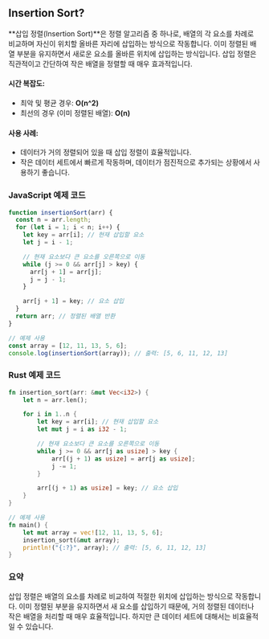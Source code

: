 ## Insertion Sort?

**삽입 정렬(Insertion Sort)**은 정렬 알고리즘 중 하나로, 배열의 각 요소를 차례로 비교하며 자신이 위치할 올바른 자리에 삽입하는 방식으로 작동합니다. 이미 정렬된 배열 부분을 유지하면서 새로운 요소를 올바른 위치에 삽입하는 방식입니다. 삽입 정렬은 직관적이고 간단하여 작은 배열을 정렬할 때 매우 효과적입니다.

#### **시간 복잡도**:

- 최악 및 평균 경우: **O(n^2)**
- 최선의 경우 (이미 정렬된 배열): **O(n)**

#### **사용 사례**:

- 데이터가 거의 정렬되어 있을 때 삽입 정렬이 효율적입니다.
- 작은 데이터 세트에서 빠르게 작동하며, 데이터가 점진적으로 추가되는 상황에서 사용하기 좋습니다.

### **JavaScript 예제 코드**

```javascript
function insertionSort(arr) {
  const n = arr.length;
  for (let i = 1; i < n; i++) {
    let key = arr[i]; // 현재 삽입할 요소
    let j = i - 1;

    // 현재 요소보다 큰 요소를 오른쪽으로 이동
    while (j >= 0 && arr[j] > key) {
      arr[j + 1] = arr[j];
      j = j - 1;
    }

    arr[j + 1] = key; // 요소 삽입
  }
  return arr; // 정렬된 배열 반환
}

// 예제 사용
const array = [12, 11, 13, 5, 6];
console.log(insertionSort(array)); // 출력: [5, 6, 11, 12, 13]
```

### **Rust 예제 코드**

```rust
fn insertion_sort(arr: &mut Vec<i32>) {
    let n = arr.len();

    for i in 1..n {
        let key = arr[i]; // 현재 삽입할 요소
        let mut j = i as i32 - 1;

        // 현재 요소보다 큰 요소를 오른쪽으로 이동
        while j >= 0 && arr[j as usize] > key {
            arr[(j + 1) as usize] = arr[j as usize];
            j -= 1;
        }

        arr[(j + 1) as usize] = key; // 요소 삽입
    }
}

// 예제 사용
fn main() {
    let mut array = vec![12, 11, 13, 5, 6];
    insertion_sort(&mut array);
    println!("{:?}", array); // 출력: [5, 6, 11, 12, 13]
}
```

### **요약**

삽입 정렬은 배열의 요소를 차례로 비교하여 적절한 위치에 삽입하는 방식으로 작동합니다. 이미 정렬된 부분을 유지하면서 새 요소를 삽입하기 때문에, 거의 정렬된 데이터나 작은 배열을 처리할 때 매우 효율적입니다. 하지만 큰 데이터 세트에 대해서는 비효율적일 수 있습니다.
